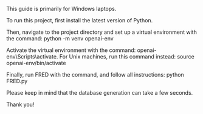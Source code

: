 This guide is primarily for Windows laptops. 

To run this project, first install the latest version of Python.

Then, navigate to the project directory and set up a virtual environment 
with the command: python -m venv openai-env

Activate the virtual environment with the command: openai-env\Scripts\activate.
For Unix machines, run this command instead: source openai-env/bin/activate

Finally, run FRED with the command, and follow all instructions: python FRED.py

Please keep in mind that the database generation can take a few seconds.

Thank you!